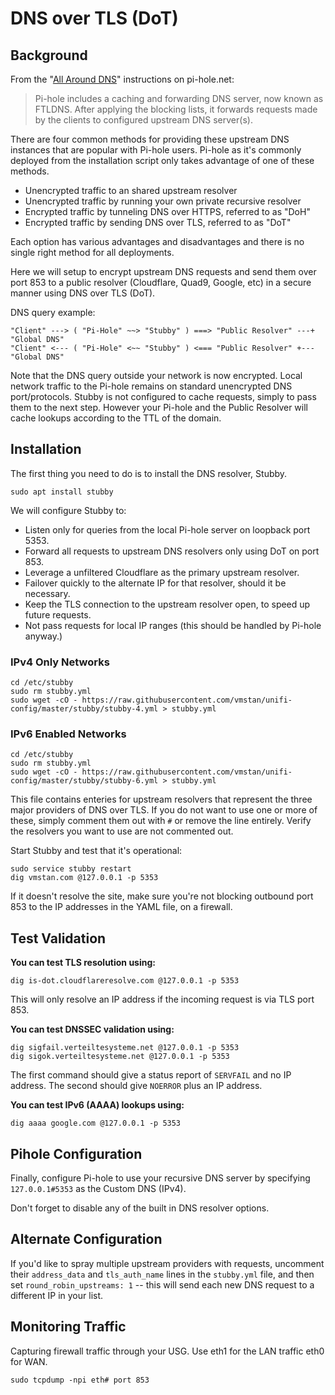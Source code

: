 # DNS over TLS (DoT)

## Background

From the "[All Around DNS](https://docs.pi-hole.net/guides/unbound/)" instructions on pi-hole.net:

> Pi-hole includes a caching and forwarding DNS server, now known as FTLDNS. After applying the blocking lists, it forwards requests made by the clients to configured upstream DNS server(s). 

There are four common methods for providing these upstream DNS instances that are popular with Pi-hole users. Pi-hole as it's commonly deployed from the installation script only takes advantage of one of these methods.

- Unencrypted traffic to an shared upstream resolver 
- Unencrypted traffic by running your own private recursive resolver
- Encrypted traffic by tunneling DNS over HTTPS, referred to as "DoH" 
- Encrypted traffic by sending DNS over TLS, referred to as "DoT"

Each option has various advantages and disadvantages and there is no single right method for all deployments. 

Here we will setup to encrypt upstream DNS requests and send them over port 853 to a public resolver (Cloudflare, Quad9, Google, etc) in a secure manner using DNS over TLS (DoT).

DNS query example:

```
"Client" ---> ( "Pi-Hole" ~~> "Stubby" ) ===> "Public Resolver" ---+ "Global DNS"
"Client" <--- ( "Pi-Hole" <~~ "Stubby" ) <=== "Public Resolver" +--- "Global DNS"
```

Note that the DNS query outside your network is now encrypted. Local network traffic to the Pi-hole remains on standard unencrypted DNS port/protocols. Stubby is not configured to cache requests, simply to pass them to the next step. However your Pi-hole and the Public Resolver will cache lookups according to the TTL of the domain.

## Installation

The first thing you need to do is to install the DNS resolver, Stubby.

```
sudo apt install stubby
```

We will configure Stubby to:

- Listen only for queries from the local Pi-hole server on loopback port 5353.
- Forward all requests to upstream DNS resolvers only using DoT on port 853.
- Leverage a unfiltered Cloudflare as the primary upstream resolver.
- Failover quickly to the alternate IP for that resolver, should it be necessary.
- Keep the TLS connection to the upstream resolver open, to speed up future requests.
- Not pass requests for local IP ranges (this should be handled by Pi-hole anyway.)

### IPv4 Only Networks
```
cd /etc/stubby
sudo rm stubby.yml
sudo wget -cO - https://raw.githubusercontent.com/vmstan/unifi-config/master/stubby/stubby-4.yml > stubby.yml
```

### IPv6 Enabled Networks
```
cd /etc/stubby
sudo rm stubby.yml
sudo wget -cO - https://raw.githubusercontent.com/vmstan/unifi-config/master/stubby/stubby-6.yml > stubby.yml
```

This file contains enteries for upstream resolvers that represent the three major providers of DNS over TLS. If you do not want to use one or more of these, simply comment them out with `#` or remove the line entirely. Verify the resolvers you want to use are not commented out.

Start Stubby and test that it's operational:

```
sudo service stubby restart
dig vmstan.com @127.0.0.1 -p 5353
```

If it doesn't resolve the site, make sure you're not blocking outbound port 853 to the IP addresses in the YAML file, on a firewall.

## Test Validation

**You can test TLS resolution using:**

```
dig is-dot.cloudflareresolve.com @127.0.0.1 -p 5353
```

This will only resolve an IP address if the incoming request is via TLS port 853.

**You can test DNSSEC validation using:**

```
dig sigfail.verteiltesysteme.net @127.0.0.1 -p 5353
dig sigok.verteiltesysteme.net @127.0.0.1 -p 5353
```

The first command should give a status report of `SERVFAIL` and no IP address. The second should give `NOERROR` plus an IP address.

**You can test IPv6 (AAAA) lookups using:**

```
dig aaaa google.com @127.0.0.1 -p 5353
```

## Pihole Configuration

Finally, configure Pi-hole to use your recursive DNS server by specifying `127.0.0.1#5353` as the Custom DNS (IPv4).

Don't forget to disable any of the built in DNS resolver options.

## Alternate Configuration

If you'd like to spray multiple upstream providers with requests, uncomment their `address_data` and `tls_auth_name` lines in the `stubby.yml` file, and then set `round_robin_upstreams: 1` -- this will send each new DNS request to a different IP in your list.

## Monitoring Traffic

Capturing firewall traffic through your USG. Use eth1 for the LAN traffic eth0 for WAN.

```
sudo tcpdump -npi eth# port 853
```